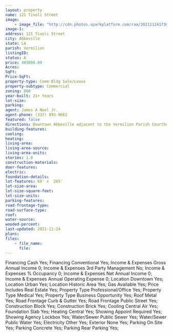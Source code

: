 ```yaml
---
layout: property
name: 121 Tivoli Street
image:
    - image_file: "http://cdn.photos.sparkplatform.com/raa/20211124173052391494000000.jpg"
image-1:
address: 121 Tivoli Street
city: Abbeville
state: LA
parish: Vermilion
listingID: 
status: A
price: 405000.00
Acres: 
SqFt: 
Price-SqFt: 
property-type: Comm Bldg Sale/Lease
property-subtype: Commercial
zoning: 000
year-built: 21+ Years
lot-size: 
parking: 
agent: James A Noel Jr.
agent-phone: (337) 893-9662
featured: false
directions: Downtown Abbeville adjacent to the Vermilion Parish Courthouse.
building-features: 
cooling: 
heating: 
living-area: 
living-area-source: 
living-area-units: 
stories: 1.0
construction-materials: 
door-features: 
electric: 
foundation-details: 
lot-features: 60' x  265'
lot-size-area: 
lot-size-square-feet: 
lot-size-units: 
parking-features: 
road-frontage-type: 
road-surface-type: 
roof: 
water-source: 
wooded-percent: 
last-updated: 2021-11-24
plans: 
files:
    - file_name:
      file:
---
```

Financing	Cash	Yes;
Financing	Conventional	Yes;
Income & Expenses	Gross Annual Income	0;
Income & Expenses	3rd Party Management	No;
Income & Expenses	% Occupancy	0;
Income & Expenses	Net Annual Income	0;
Income & Expenses	Annual Operating Expense	0;
Location	Downtown	Yes;
Location	Urban	Yes;
Location	Historic Area	Yes;
Gas	Available	Yes;
Price Includes	Real Estate	Yes;
Property Type	Professional/Office	Yes;
Property Type	Medical	Yes;
Property Type	Business Opportunity	Yes;
Roof	Metal	Yes;
Road Frontage	Curb & Gutter	Yes;
Road Frontage	Public Street	Yes;
Construction	Block	Yes;
Construction	Brick	Yes;
Cooling	Central Air	Yes;
Foundation	Slab	Yes;
Heating	Central	Yes;
Showing	Appoint Required	Yes;
Showing	Agency Lockbox	Yes;
Water/Sewer	Public Sewer	Yes;
Water/Sewer	Public Water	Yes;
Electricity	Other	Yes;
Exterior	None	Yes;
Parking	On Site	Yes;
Parking	Concrete	Yes;
Parking	Rear Parking	Yes;

